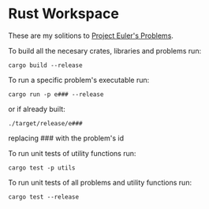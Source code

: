 # Rust Workspace

These are my solitions to [Project Euler's Problems](https://projecteuler.net/archives).

To build all the necesary crates, libraries and problems run:
```console
cargo build --release
```

To run a specific problem's executable run:
```console
cargo run -p e### --release
```
or if already built:
```console
./target/release/e###
```
replacing ### with the problem's id

To run unit tests of utility functions run:
```console
cargo test -p utils
```

To run unit tests of all problems and utility functions run:
```console
cargo test --release
```
